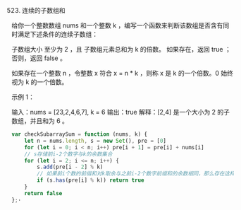 523. 连续的子数组和

给你一个整数数组 nums 和一个整数 k ，编写一个函数来判断该数组是否含有同时满足下述条件的连续子数组：

子数组大小 至少为 2 ，且
子数组元素总和为 k 的倍数。
如果存在，返回 true ；否则，返回 false 。

如果存在一个整数 n ，令整数 x 符合 x = n * k ，则称 x 是 k 的一个倍数。0 始终视为 k 的一个倍数。

 

示例 1：

输入：nums = [23,2,4,6,7], k = 6
输出：true
解释：[2,4] 是一个大小为 2 的子数组，并且和为 6 。

```js
var checkSubarraySum = function (nums, k) {
    let n = nums.length, s = new Set(), pre = [0]
    for (let i = 0; i < n; i++) pre[i + 1] = pre[i] + nums[i]
    // s存储前i-2个数字与k的余数集合
    for (let i = 2; i <= n; i++) {
        s.add(pre[i - 2] % k)
        // 如果前i个数的前缀和对k取余与之前i-2个数字前缀和的余数相同，那么存在这样的子数组
        if (s.has(pre[i] % k)) return true
    }
    return false
};·